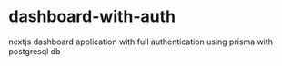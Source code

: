 # dashboard-with-auth
nextjs dashboard application with full authentication using prisma with postgresql db
